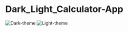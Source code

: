 # Dark_Light_Calculator-App
![Dark-theme](https://user-images.githubusercontent.com/97186965/183473462-b571b6a0-7bf3-48f0-97f9-ae7e0a9d434d.PNG)
![Light-theme](https://user-images.githubusercontent.com/97186965/183473465-c04104ac-2afa-46ec-912c-23642482f31d.PNG)
